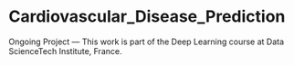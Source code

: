 # Cardiovascular_Disease_Prediction

Ongoing Project — This work is part of the Deep Learning course at Data ScienceTech Institute, France.
